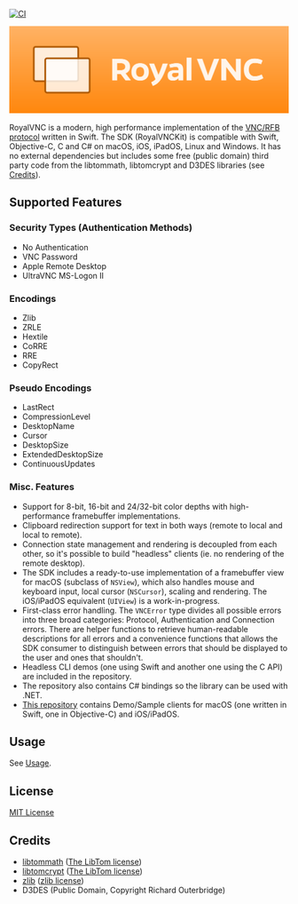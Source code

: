 [![CI](https://github.com/royalapplications/royalvnc/actions/workflows/ci.yml/badge.svg)](https://github.com/royalapplications/royalvnc/actions/workflows/ci.yml)

![RoyalVNC](Design/Banner_Rendered/Banner.png)

RoyalVNC is a modern, high performance implementation of the [VNC/RFB protocol](https://github.com/rfbproto/rfbproto/blob/master/rfbproto.rst) written in Swift.
The SDK (RoyalVNCKit) is compatible with Swift, Objective-C, C and C# on macOS, iOS, iPadOS, Linux and Windows.
It has no external dependencies but includes some free (public domain) third party code from the libtommath, libtomcrypt and D3DES libraries (see [Credits](#Credits)).

## Supported Features

### Security Types (Authentication Methods)
- No Authentication
- VNC Password
- Apple Remote Desktop
- UltraVNC MS-Logon II

### Encodings
- Zlib
- ZRLE
- Hextile
- CoRRE
- RRE
- CopyRect

### Pseudo Encodings
- LastRect
- CompressionLevel
- DesktopName
- Cursor
- DesktopSize
- ExtendedDesktopSize
- ContinuousUpdates

### Misc. Features
- Support for 8-bit, 16-bit and 24/32-bit color depths with high-performance framebuffer implementations.
- Clipboard redirection support for text in both ways (remote to local and local to remote).
- Connection state management and rendering is decoupled from each other, so it's possible to build "headless" clients (ie. no rendering of the remote desktop). 
- The SDK includes a ready-to-use implementation of a framebuffer view for macOS (subclass of `NSView`), which also handles mouse and keyboard input, local cursor (`NSCursor`), scaling and rendering. The iOS/iPadOS equivalent (`UIView`) is a work-in-progress.
- First-class error handling. The `VNCError` type divides all possible errors into three broad categories: Protocol, Authentication and Connection errors. There are helper functions to retrieve human-readable descriptions for all errors and a convenience functions that allows the SDK consumer to distinguish between errors that should be displayed to the user and ones that shouldn't.
- Headless CLI demos (one using Swift and another one using the C API) are included in the repository.
- The repository also contains C# bindings so the library can be used with .NET.
- [This repository](https://github.com/royalapplications/royalvnc-demo) contains Demo/Sample clients for macOS (one written in Swift, one in Objective-C) and iOS/iPadOS.

## Usage
See [Usage](USAGE.md).

## License
[MIT License](LICENSE)

## Credits
- [libtommath](https://github.com/libtom/libtommath) ([The LibTom license](https://github.com/libtom/libtommath/blob/develop/LICENSE))
- [libtomcrypt](https://github.com/libtom/libtomcrypt) ([The LibTom license](https://github.com/libtom/libtomcrypt/blob/develop/LICENSE))
- [zlib](https://github.com/madler/zlib) ([zlib license](https://github.com/madler/zlib/blob/develop/LICENSE))
- D3DES (Public Domain, Copyright Richard Outerbridge)
